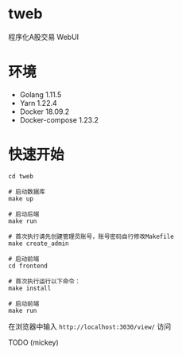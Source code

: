 # tweb
程序化A股交易 WebUI

# 环境
- Golang 1.11.5
- Yarn 1.22.4
- Docker 18.09.2
- Docker-compose 1.23.2

# 快速开始
```
cd tweb

# 启动数据库
make up

# 启动后端
make run

# 首次执行请先创建管理员账号，账号密码自行修改Makefile 
make create_admin

# 启动前端
cd frontend

# 首次执行运行以下命令：
make install

# 启动前端
make run
```

在浏览器中输入 `http://localhost:3030/view/` 访问  

TODO (mickey)